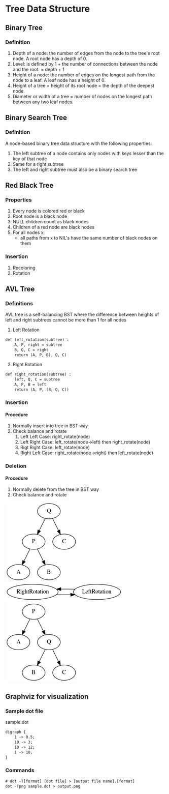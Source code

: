 # Tree Data Structure #
## Binary Tree ##
### Definition ###
1. Depth of a node: the number of edges from the node to the tree's root node. A root node has a depth of 0.
2. Level: is defined by 1 + the number of connections between the node and the root. = depth + 1
3. Height of a node: the number of edges on the longest path from the node to a leaf. A leaf node has a height of 0.
4. Height of a tree = height of its root node = the depth of the deepest node.
5. Diameter or width of a tree = number of nodes on the longest path between any two leaf nodes.

## Binary Search Tree ##
### Definition ###
A node-based binary tree data structure with the following properties:
1. The left subtree of a node contains only nodes with keys lesser than the key of that node
2. Same for a right subtree
3. The left and right subtree must also be a binary search tree

## Red Black Tree ##
### Properties ###
1. Every node is colored red or black
2. Root node is a black node
3. NULL children count as black nodes
4. Children of a red node are black nodes
5. For all nodes x:
   - all paths from x to NIL's have the same number of black nodes on them
### Insertion ###
1. Recoloring
2. Rotation

## AVL Tree ##
### Definitions ###
AVL tree is a self-balancing BST  where the difference between heights of left and right subtrees cannot be more than 1 for all nodes
1. Left Rotation

```
def left_rotation(subtree) :
    A, P, right = subtree
    B, Q, C = right
    return (A, P, B), Q, C)
```

2. Right Rotation

```
def right_rotation(subtree) :
    left, Q, C = subtree
    A, P, B = left
    return (A, P, (B, Q, C))
```

### Insertion ###
#### Procedure ####
1. Normally insert into tree in BST way
2. Check balance and rotate
   1. Left Left Case: right_rotate(node)
   2. Left Right Case: left_rotate(node->left) then right_rotate(node)
   3. Rigt Right Case: left_rotate(node)
   4. Right Left Case: right_rotate(node->right) then left_rotate(node)

### Deletion ###
#### Procedure ####
1. Normally delete from the tree in BST way
2. Check balance and rotate

![Alt Text-1](documents/left.png "left") ![Alt Text-3](documents/leftright.png ) ![Alt Text-2](documents/right.png "right")

## Graphviz for visualization ##
### Sample dot file ###
sample.dot

```
digraph {
    1 -> 0.5;
    10 -> 3;
    10 -> 12;
    1 -> 10;
}
```
### Commands ###
```
# dot -T[format] [dot file] > [output file name].[format]
dot -Tpng sample.dot > output.png
```
